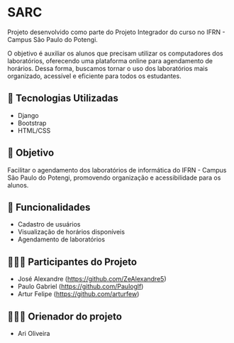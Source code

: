 # SARC
Projeto desenvolvido como parte do Projeto Integrador do curso no IFRN - Campus São Paulo do Potengi.

O objetivo é auxiliar os alunos que precisam utilizar os computadores dos laboratórios, oferecendo uma plataforma online para agendamento de horários. Dessa forma, buscamos tornar o uso dos laboratórios mais organizado, acessível e eficiente para todos os estudantes.

## 🔧 Tecnologias Utilizadas
- Django
- Bootstrap
- HTML/CSS

## 🎯 Objetivo
Facilitar o agendamento dos laboratórios de informática do IFRN - Campus São Paulo do Potengi, promovendo organização e acessibilidade para os alunos.

## 📌 Funcionalidades
- Cadastro de usuários
- Visualização de horários disponíveis
- Agendamento de laboratórios

## 🧍🏻‍♂ Participantes do Projeto
- José Alexandre (https://github.com/ZeAlexandre5)
- Paulo Gabriel (https://github.com/Pauloglf)
- Artur Felipe (https://github.com/arturfew)
## 🧍🏻‍♂ Orienador do projeto 
- Ari Oliveira 

